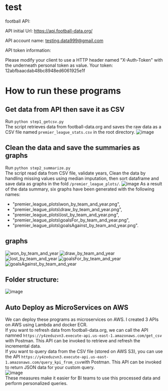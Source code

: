 # test
football
API:

API initial Url: https://api.football-data.org/

API account name: testing.data999@gmail.com

API token information:

Please modify your client to use a HTTP header named "X-Auth-Token" with the underneath personal token as value. Your token: 12abfbaacdab48bc8948ed6061925e1f

# How to run these programs
## Get data from API then save it as CSV
Run ```python step1_getcsv.py```  
The script retrieves data from football-data.org and saves the raw data as a CSV file named ```premier_league_stats.csv``` in the root directory.
![image](https://github.com/user-attachments/assets/22c3e7bb-c9a5-421b-8ee4-9f1dac175134)

## Clean the data and save the summaries as graphs
Run ```python step2_summarize.py```  
The script read data from CSV file, validate years, Clean the data by handling missing values using median imputation, then sort dataframe and save data as graphs in the fold ```/premier_league_plots/```.
![image](https://github.com/user-attachments/assets/3f6f1878-ad7c-4b84-be00-c39dec0eeae7)
As a result of the data summary, six graphs have been generated with the following names:
* "premier_league_plots\won_by_team_and_year.png",
* "premier_league_plots\draw_by_team_and_year.png",
* "premier_league_plots\lost_by_team_and_year.png",
* "premier_league_plots\goalsFor_by_team_and_year.png",
* "premier_league_plots\goalsAgainst_by_team_and_year.png".

## graphs
![won_by_team_and_year](https://github.com/user-attachments/assets/7c9f3475-89d9-43fe-9605-f1f35485b011)
![draw_by_team_and_year](https://github.com/user-attachments/assets/b739f62d-0df2-4d33-b4e8-9135160589bc)
![lost_by_team_and_year](https://github.com/user-attachments/assets/a32576d0-5bea-4f53-8656-101d7cb374df)
![goalsFor_by_team_and_year](https://github.com/user-attachments/assets/e239c49b-493e-483e-827a-d9feeb52d6b8)
![goalsAgainst_by_team_and_year](https://github.com/user-attachments/assets/f29e5c24-c006-47a3-9b0f-5f6fa81949ca)


## Folder structure:  
![image](https://github.com/user-attachments/assets/41633cfd-0362-4448-8e70-756d6a82d899)

## Auto Deploy as MicroServices on AWS
We can deploy these programs as microservices on AWS. I created 3 APIs on AWS using Lambda and docker ECR.   
If you want to refresh data from football-data.org, we can call the API namned ```https://y4zeduzvn3.execute-api.us-east-1.amazonaws.com/get_csv``` with Postman. This API can be invoked to retrieve and refresh the incremental data.   
If you want to query data from the CSV file (stored on AWS S3), you can use the API ```https://y4zeduzvn3.execute-api.us-east-1.amazonaws.com/query_kpi_from_csv```with Postman. This API can be invoked to return JSON data for your custom query.   
![image](https://github.com/user-attachments/assets/c396de3e-d1a7-4465-a20d-c35434ea788b)   
These measures make it easier for BI teams to use this processed data and perform personalized queries.    
